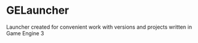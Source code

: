 # GELauncher

Launcher created for convenient work with versions and projects written in Game Engine 3